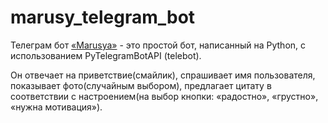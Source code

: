 # marusy_telegram_bot

Телеграм бот [«Marusya»](https://t.me/Marusya777Bot) - это простой бот, написанный на Python,
с использованием PyTelegramBotAPI (telebot).

Он отвечает на приветствие(смайлик), спрашивает имя пользователя, показывает фото(случайным выбором),
предлагает цитату в соответствии с настроением(на выбор кнопки: «радостно», «грустно», 
«нужна мотивация»).



